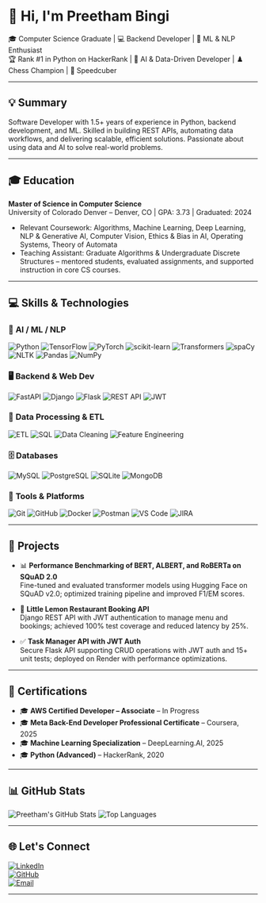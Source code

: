 # 👋 Hi, I'm Preetham Bingi

🎓 Computer Science Graduate | 💻 Backend Developer | 🤖 ML & NLP Enthusiast  
🏆 Rank #1 in Python on HackerRank | 🧠 AI & Data-Driven Developer | ♟️ Chess Champion | 🧩 Speedcuber

---

## 💡 Summary

Software Developer with 1.5+ years of experience in Python, backend development, and ML. Skilled in building REST APIs, automating data workflows, and delivering scalable, efficient solutions. Passionate about using data and AI to solve real-world problems.

---

## 🎓 Education

**Master of Science in Computer Science**  
University of Colorado Denver – Denver, CO | GPA: 3.73 | Graduated: 2024

- Relevant Coursework: Algorithms, Machine Learning, Deep Learning, NLP & Generative AI, Computer Vision, Ethics & Bias in AI, Operating Systems, Theory of Automata
- Teaching Assistant: Graduate Algorithms & Undergraduate Discrete Structures – mentored students, evaluated assignments, and supported instruction in core CS courses.

---

## 💻 Skills & Technologies

### 🧠 **AI / ML / NLP**
![Python](https://img.shields.io/badge/python-3670A0?style=for-the-badge&logo=python&logoColor=ffdd54)
![TensorFlow](https://img.shields.io/badge/TensorFlow-%23FF6F00.svg?style=for-the-badge&logo=TensorFlow&logoColor=white)
![PyTorch](https://img.shields.io/badge/PyTorch-%23EE4C2C.svg?style=for-the-badge&logo=PyTorch&logoColor=white)
![scikit-learn](https://img.shields.io/badge/scikit--learn-%23F7931E.svg?style=for-the-badge&logo=scikit-learn&logoColor=white)
![Transformers](https://img.shields.io/badge/Transformers-%23FFD21F.svg?style=for-the-badge&logo=huggingface&logoColor=black)
![spaCy](https://img.shields.io/badge/spaCy-%230060AA.svg?style=for-the-badge&logo=spaCy&logoColor=white)
![NLTK](https://img.shields.io/badge/NLTK-%23000000.svg?style=for-the-badge&logo=python&logoColor=white)
![Pandas](https://img.shields.io/badge/pandas-%23150458.svg?style=for-the-badge&logo=pandas&logoColor=white)
![NumPy](https://img.shields.io/badge/numpy-%23013243.svg?style=for-the-badge&logo=numpy&logoColor=white)

### 🖥️ **Backend & Web Dev**
![FastAPI](https://img.shields.io/badge/FastAPI-005571?style=for-the-badge&logo=fastapi&logoColor=white)
![Django](https://img.shields.io/badge/django-%23092E20.svg?style=for-the-badge&logo=django&logoColor=white)
![Flask](https://img.shields.io/badge/flask-%23000.svg?style=for-the-badge&logo=flask&logoColor=white)
![REST API](https://img.shields.io/badge/REST%20API-%23000000.svg?style=for-the-badge&logo=fastapi&logoColor=white)
![JWT](https://img.shields.io/badge/JWT-%23000000.svg?style=for-the-badge&logo=jsonwebtokens&logoColor=white)

### 🧪 **Data Processing & ETL**
![ETL](https://img.shields.io/badge/ETL%20Pipelines-%23232F3E.svg?style=for-the-badge)
![SQL](https://img.shields.io/badge/SQL-%23007ACC.svg?style=for-the-badge&logo=sqlite&logoColor=white)
![Data Cleaning](https://img.shields.io/badge/Data%20Cleaning-%2300C853.svg?style=for-the-badge)
![Feature Engineering](https://img.shields.io/badge/Feature%20Engineering-%23FFC107.svg?style=for-the-badge)

### 🗄️ **Databases**
![MySQL](https://img.shields.io/badge/mysql-4479A1.svg?style=for-the-badge&logo=mysql&logoColor=white)
![PostgreSQL](https://img.shields.io/badge/PostgreSQL-%23316192.svg?style=for-the-badge&logo=postgresql&logoColor=white)
![SQLite](https://img.shields.io/badge/sqlite-%2307405e.svg?style=for-the-badge&logo=sqlite&logoColor=white)
![MongoDB](https://img.shields.io/badge/MongoDB-%234ea94b.svg?style=for-the-badge&logo=mongodb&logoColor=white)

### 🔧 **Tools & Platforms**
![Git](https://img.shields.io/badge/git-%23F05033.svg?style=for-the-badge&logo=git&logoColor=white)
![GitHub](https://img.shields.io/badge/github-%23121011.svg?style=for-the-badge&logo=github&logoColor=white)
![Docker](https://img.shields.io/badge/docker-%230db7ed.svg?style=for-the-badge&logo=docker&logoColor=white)
![Postman](https://img.shields.io/badge/Postman-FF6C37?style=for-the-badge&logo=postman&logoColor=white)
![VS Code](https://img.shields.io/badge/VS%20Code-007ACC?style=for-the-badge&logo=visual-studio-code&logoColor=white)
![JIRA](https://img.shields.io/badge/JIRA-%230A0FFF.svg?style=for-the-badge&logo=jira&logoColor=white)

---

## 📂 Projects

- 📊 **Performance Benchmarking of BERT, ALBERT, and RoBERTa on SQuAD 2.0**  
  Fine-tuned and evaluated transformer models using Hugging Face on SQuAD v2.0; optimized training pipeline and improved F1/EM scores.

- 🍋 **Little Lemon Restaurant Booking API**  
  Django REST API with JWT authentication to manage menu and bookings; achieved 100% test coverage and reduced latency by 25%.

- ✅ **Task Manager API with JWT Auth**  
  Secure Flask API supporting CRUD operations with JWT auth and 15+ unit tests; deployed on Render with performance optimizations.

---

## 📜 Certifications

- 🎓 **AWS Certified Developer – Associate** – In Progress  
- 🎓 **Meta Back-End Developer Professional Certificate** – Coursera, 2025  
- 🎓 **Machine Learning Specialization** – DeepLearning.AI, 2025  
- 🎓 **Python (Advanced)** – HackerRank, 2020

---

## 📊 GitHub Stats

![Preetham's GitHub Stats](https://github-readme-stats.vercel.app/api?username=preethambingi&show_icons=true&theme=default)
![Top Languages](https://github-readme-stats.vercel.app/api/top-langs/?username=preethambingi&layout=compact)

---

## 🌐 Let's Connect

[![LinkedIn](https://img.shields.io/badge/LinkedIn-%230077B5.svg?style=for-the-badge&logo=linkedin&logoColor=white)](https://linkedin.com/in/preethambingi)  
[![GitHub](https://img.shields.io/badge/GitHub-%23121011.svg?style=for-the-badge&logo=github&logoColor=white)](https://github.com/preethambingi)  
[![Email](https://img.shields.io/badge/Email-D14836?style=for-the-badge&logo=gmail&logoColor=white)](mailto:preethambingi8@gmail.com)

---
